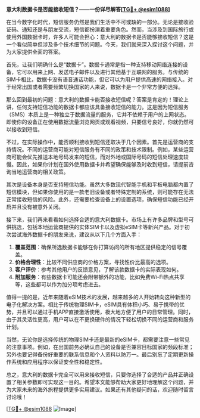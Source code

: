**意大利数据卡是否能接收短信？——一份详尽解答[[TG💪+ @esim1088](https://t.me/s/esim1088)]**

在当今数字化时代，短信服务仍然是我们生活中不可或缺的一部分。无论是接收验证码、通知还是与朋友交流，短信都扮演着重要角色。然而，当涉及到国际旅行或使用外国数据卡时，许多人可能会担心：意大利的数据卡是否能够接收短信？这是一个看似简单但涉及多个技术细节的问题。今天，我们就来深入探讨这个问题，并为大家提供全面的答案。

首先，让我们明确什么是“数据卡”。数据卡通常是指一种支持移动网络连接的设备，它可以用来上网、发送电子邮件以及进行其他基于互联网的服务。与传统的SIM卡相比，数据卡没有语音通话功能，但它可以为用户提供高速的网络接入。对于经常出国或者需要频繁切换国家的人来说，数据卡是一个非常方便的选择。

那么回到最初的问题：意大利的数据卡能否接收短信呢？答案是肯定的！理论上讲，任何支持短信功能的数据卡都应该具备接收短信的能力。这是因为短信服务（SMS）本质上是一种独立于数据流量的服务，它并不依赖于用户的上网状态。即使你的设备正在使用数据流量浏览网页或观看视频，只要信号良好，你就仍然可以接收到短信。

不过，在实际操作中，能否顺利接收到短信还取决于几个因素。首先是运营商的支持情况。不同的运营商可能对短信服务有不同的政策和技术限制。例如，某些运营商可能会优先推送本地号码发来的短信，而对外地或国际号码的短信处理速度较慢。因此，如果你计划在国外使用数据卡并希望确保能够及时收到短信，请提前咨询当地运营商的相关政策。

其次是设备本身是否支持短信功能。虽然大多数现代智能手机和平板电脑都内置了短信模块，但如果你使用的是一款老旧设备或者特殊定制的系统，则可能存在无法正常接收短信的风险。此外，还需要检查设备上的设置选项，确保短信功能已经开启并且没有被意外关闭。

接下来，我们再来看看如何选择合适的意大利数据卡。市场上有许多品牌和型号可供挑选，包括本地运营商提供的实体SIM卡以及虚拟eSIM卡等新兴产品。对于初次尝试海外数据卡的朋友来说，建议从以下几个方面入手：

1. **覆盖范围**：确保所选数据卡能够在你打算访问的所有地区提供稳定的信号覆盖。
2. **价格合理性**：比较不同供应商的价格方案，寻找性价比最高的选项。
3. **客户评价**：参考其他用户的反馈意见，了解该款数据卡的实际表现如何。
4. **附加服务**：有些数据卡可能还会附带额外的功能，比如免费Wi-Fi热点共享等，这些都可以作为加分项考虑进去。

值得一提的是，近年来随着eSIM技术的发展，越来越多的人开始转向这种新型的电子化解决方案。相比于传统物理SIM卡，eSIM具有体积小巧、易于携带的优势，并且可以通过手机APP直接激活使用，极大地方便了用户的日常管理。同时，由于其灵活性更高，用户可以在不更换硬件的情况下轻松切换不同的运营商和服务计划。

当然，无论你是选择传统的物理SIM卡还是最新的eSIM卡，都需要注意一些常见的注意事项。例如，在出国前务必确认自己的设备是否兼容目标国家的频段标准；另外也要记得备份好重要的联系信息和个人资料以防万一。最后别忘了定期更新操作系统和应用程序以保证安全性和稳定性。

总之，意大利的数据卡完全可以用来接收短信，只要你选择了合适的产品并正确设置了相关参数即可实现这一目的。希望本文能够帮助大家更好地理解这个问题，并为大家未来的海外旅程提供更多实用建议。如果还有其他疑问的话，欢迎随时留言讨论哦！

[[TG💪+ @esim1088](https://t.me/s/esim1088) ![Image](https://i.postimg.cc/4NQfJmqS/Snipaste-2025-05-13-00-14-12.png)]